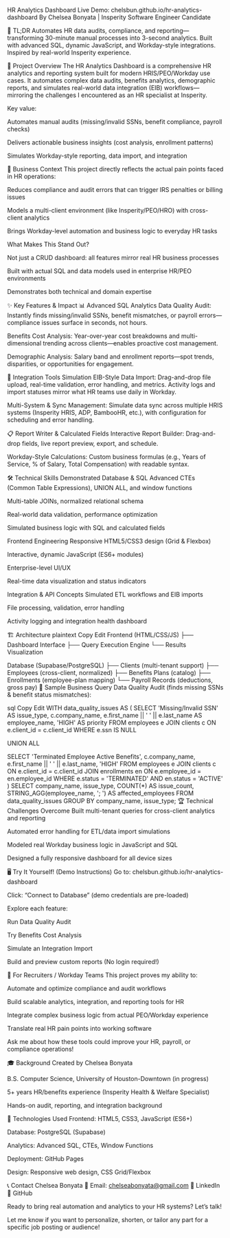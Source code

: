 HR Analytics Dashboard
Live Demo: chelsbun.github.io/hr-analytics-dashboard
By Chelsea Bonyata | Insperity Software Engineer Candidate

🚀 TL;DR
Automates HR data audits, compliance, and reporting—transforming 30-minute manual processes into 3-second analytics. Built with advanced SQL, dynamic JavaScript, and Workday-style integrations. Inspired by real-world Insperity experience.

🎯 Project Overview
The HR Analytics Dashboard is a comprehensive HR analytics and reporting system built for modern HRIS/PEO/Workday use cases.
It automates complex data audits, benefits analytics, demographic reports, and simulates real-world data integration (EIB) workflows—mirroring the challenges I encountered as an HR specialist at Insperity.

Key value:

Automates manual audits (missing/invalid SSNs, benefit compliance, payroll checks)

Delivers actionable business insights (cost analysis, enrollment patterns)

Simulates Workday-style reporting, data import, and integration

💼 Business Context
This project directly reflects the actual pain points faced in HR operations:

Reduces compliance and audit errors that can trigger IRS penalties or billing issues

Models a multi-client environment (like Insperity/PEO/HRO) with cross-client analytics

Brings Workday-level automation and business logic to everyday HR tasks

What Makes This Stand Out?

Not just a CRUD dashboard: all features mirror real HR business processes

Built with actual SQL and data models used in enterprise HR/PEO environments

Demonstrates both technical and domain expertise

✨ Key Features & Impact
📊 Advanced SQL Analytics
Data Quality Audit:
Instantly finds missing/invalid SSNs, benefit mismatches, or payroll errors—compliance issues surface in seconds, not hours.

Benefits Cost Analysis:
Year-over-year cost breakdowns and multi-dimensional trending across clients—enables proactive cost management.

Demographic Analysis:
Salary band and enrollment reports—spot trends, disparities, or opportunities for engagement.

🔌 Integration Tools Simulation
EIB-Style Data Import:
Drag-and-drop file upload, real-time validation, error handling, and metrics.
Activity logs and import statuses mirror what HR teams use daily in Workday.

Multi-System & Sync Management:
Simulate data sync across multiple HRIS systems (Insperity HRIS, ADP, BambooHR, etc.), with configuration for scheduling and error handling.

📋 Report Writer & Calculated Fields
Interactive Report Builder:
Drag-and-drop fields, live report preview, export, and schedule.

Workday-Style Calculations:
Custom business formulas (e.g., Years of Service, % of Salary, Total Compensation) with readable syntax.

🛠️ Technical Skills Demonstrated
Database & SQL
Advanced CTEs (Common Table Expressions), UNION ALL, and window functions

Multi-table JOINs, normalized relational schema

Real-world data validation, performance optimization

Simulated business logic with SQL and calculated fields

Frontend Engineering
Responsive HTML5/CSS3 design (Grid & Flexbox)

Interactive, dynamic JavaScript (ES6+ modules)

Enterprise-level UI/UX

Real-time data visualization and status indicators

Integration & API Concepts
Simulated ETL workflows and EIB imports

File processing, validation, error handling

Activity logging and integration health dashboard

🏗️ Architecture
plaintext
Copy
Edit
Frontend (HTML/CSS/JS)
 ├── Dashboard Interface
 ├── Query Execution Engine
 └── Results Visualization

Database (Supabase/PostgreSQL)
 ├── Clients (multi-tenant support)
 ├── Employees (cross-client, normalized)
 ├── Benefits Plans (catalog)
 ├── Enrollments (employee-plan mapping)
 └── Payroll Records (deductions, gross pay)
📝 Sample Business Query
Data Quality Audit (finds missing SSNs & benefit status mismatches):

sql
Copy
Edit
WITH data_quality_issues AS (
  SELECT 
    'Missing/Invalid SSN' AS issue_type,
    c.company_name,
    e.first_name || ' ' || e.last_name AS employee_name,
    'HIGH' AS priority
  FROM employees e
  JOIN clients c ON e.client_id = c.client_id
  WHERE e.ssn IS NULL

  UNION ALL

  SELECT 
    'Terminated Employee Active Benefits',
    c.company_name,
    e.first_name || ' ' || e.last_name,
    'HIGH'
  FROM employees e
  JOIN clients c ON e.client_id = c.client_id
  JOIN enrollments en ON e.employee_id = en.employee_id
  WHERE e.status = 'TERMINATED' AND en.status = 'ACTIVE'
)
SELECT 
  company_name,
  issue_type,
  COUNT(*) AS issue_count,
  STRING_AGG(employee_name, '; ') AS affected_employees
FROM data_quality_issues
GROUP BY company_name, issue_type;
🏆 Technical Challenges Overcome
Built multi-tenant queries for cross-client analytics and reporting

Automated error handling for ETL/data import simulations

Modeled real Workday business logic in JavaScript and SQL

Designed a fully responsive dashboard for all device sizes

🖥️ Try It Yourself! (Demo Instructions)
Go to: chelsbun.github.io/hr-analytics-dashboard

Click: “Connect to Database” (demo credentials are pre-loaded)

Explore each feature:

Run Data Quality Audit

Try Benefits Cost Analysis

Simulate an Integration Import

Build and preview custom reports
(No login required!)

👤 For Recruiters / Workday Teams
This project proves my ability to:

Automate and optimize compliance and audit workflows

Build scalable analytics, integration, and reporting tools for HR

Integrate complex business logic from actual PEO/Workday experience

Translate real HR pain points into working software

Ask me about how these tools could improve your HR, payroll, or compliance operations!

🎓 Background
Created by Chelsea Bonyata

B.S. Computer Science, University of Houston-Downtown (in progress)

5+ years HR/benefits experience (Insperity Health & Welfare Specialist)

Hands-on audit, reporting, and integration background

🔧 Technologies Used
Frontend: HTML5, CSS3, JavaScript (ES6+)

Database: PostgreSQL (Supabase)

Analytics: Advanced SQL, CTEs, Window Functions

Deployment: GitHub Pages

Design: Responsive web design, CSS Grid/Flexbox

📞 Contact
Chelsea Bonyata
📧 Email: chelseabonyata@gmail.com
💼 LinkedIn
🐙 GitHub

Ready to bring real automation and analytics to your HR systems? Let’s talk!

Let me know if you want to personalize, shorten, or tailor any part for a specific job posting or audience!
